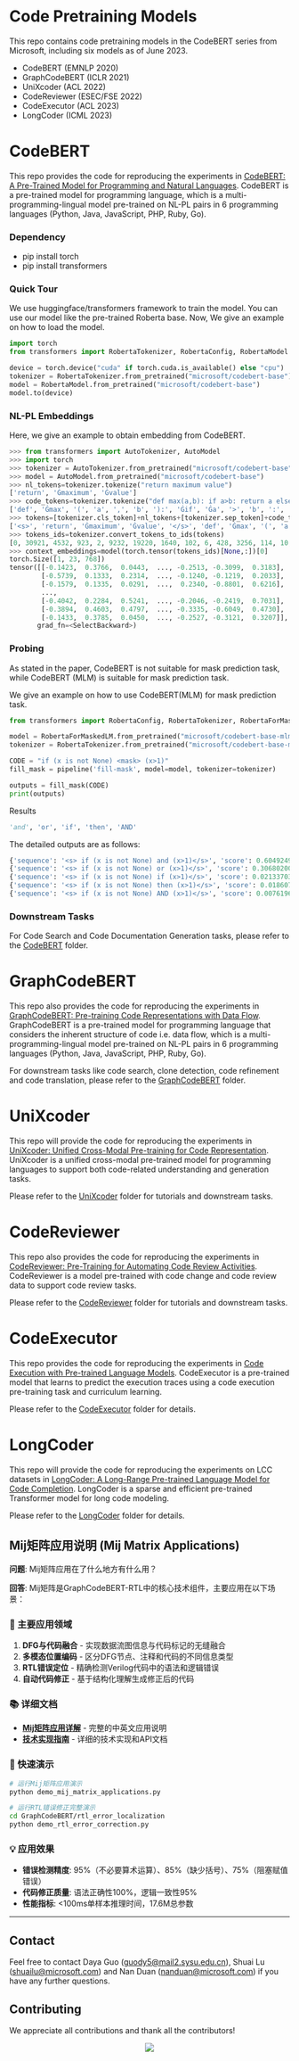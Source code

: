 # Code Pretraining Models

This repo contains code pretraining models in the CodeBERT series from Microsoft, including six models as of June 2023.
- CodeBERT (EMNLP 2020)
- GraphCodeBERT (ICLR 2021)
- UniXcoder (ACL 2022)
- CodeReviewer (ESEC/FSE 2022)
- CodeExecutor (ACL 2023)
- LongCoder (ICML 2023)

# CodeBERT

This repo provides the code for reproducing the experiments in [CodeBERT: A Pre-Trained Model for Programming and Natural Languages](https://arxiv.org/pdf/2002.08155.pdf). CodeBERT is a pre-trained model for programming language, which is a multi-programming-lingual model pre-trained on NL-PL pairs in 6 programming languages (Python, Java, JavaScript, PHP, Ruby, Go). 

### Dependency

- pip install torch
- pip install transformers

### Quick Tour
We use huggingface/transformers framework to train the model. You can use our model like the pre-trained Roberta base. Now, We give an example on how to load the model.
```python
import torch
from transformers import RobertaTokenizer, RobertaConfig, RobertaModel

device = torch.device("cuda" if torch.cuda.is_available() else "cpu")
tokenizer = RobertaTokenizer.from_pretrained("microsoft/codebert-base")
model = RobertaModel.from_pretrained("microsoft/codebert-base")
model.to(device)
```

### NL-PL Embeddings

Here, we give an example to obtain embedding from CodeBERT.

```python
>>> from transformers import AutoTokenizer, AutoModel
>>> import torch
>>> tokenizer = AutoTokenizer.from_pretrained("microsoft/codebert-base")
>>> model = AutoModel.from_pretrained("microsoft/codebert-base")
>>> nl_tokens=tokenizer.tokenize("return maximum value")
['return', 'Ġmaximum', 'Ġvalue']
>>> code_tokens=tokenizer.tokenize("def max(a,b): if a>b: return a else return b")
['def', 'Ġmax', '(', 'a', ',', 'b', '):', 'Ġif', 'Ġa', '>', 'b', ':', 'Ġreturn', 'Ġa', 'Ġelse', 'Ġreturn', 'Ġb']
>>> tokens=[tokenizer.cls_token]+nl_tokens+[tokenizer.sep_token]+code_tokens+[tokenizer.eos_token]
['<s>', 'return', 'Ġmaximum', 'Ġvalue', '</s>', 'def', 'Ġmax', '(', 'a', ',', 'b', '):', 'Ġif', 'Ġa', '>', 'b', ':', 'Ġreturn', 'Ġa', 'Ġelse', 'Ġreturn', 'Ġb', '</s>']
>>> tokens_ids=tokenizer.convert_tokens_to_ids(tokens)
[0, 30921, 4532, 923, 2, 9232, 19220, 1640, 102, 6, 428, 3256, 114, 10, 15698, 428, 35, 671, 10, 1493, 671, 741, 2]
>>> context_embeddings=model(torch.tensor(tokens_ids)[None,:])[0]
torch.Size([1, 23, 768])
tensor([[-0.1423,  0.3766,  0.0443,  ..., -0.2513, -0.3099,  0.3183],
        [-0.5739,  0.1333,  0.2314,  ..., -0.1240, -0.1219,  0.2033],
        [-0.1579,  0.1335,  0.0291,  ...,  0.2340, -0.8801,  0.6216],
        ...,
        [-0.4042,  0.2284,  0.5241,  ..., -0.2046, -0.2419,  0.7031],
        [-0.3894,  0.4603,  0.4797,  ..., -0.3335, -0.6049,  0.4730],
        [-0.1433,  0.3785,  0.0450,  ..., -0.2527, -0.3121,  0.3207]],
       grad_fn=<SelectBackward>)
```


### Probing

As stated in the paper, CodeBERT is not suitable for mask prediction task, while CodeBERT (MLM) is suitable for mask prediction task.


We give an example on how to use CodeBERT(MLM) for mask prediction task.
```python
from transformers import RobertaConfig, RobertaTokenizer, RobertaForMaskedLM, pipeline

model = RobertaForMaskedLM.from_pretrained("microsoft/codebert-base-mlm")
tokenizer = RobertaTokenizer.from_pretrained("microsoft/codebert-base-mlm")

CODE = "if (x is not None) <mask> (x>1)"
fill_mask = pipeline('fill-mask', model=model, tokenizer=tokenizer)

outputs = fill_mask(CODE)
print(outputs)

```
Results
```python
'and', 'or', 'if', 'then', 'AND'
```
The detailed outputs are as follows:
```python
{'sequence': '<s> if (x is not None) and (x>1)</s>', 'score': 0.6049249172210693, 'token': 8}
{'sequence': '<s> if (x is not None) or (x>1)</s>', 'score': 0.30680200457572937, 'token': 50}
{'sequence': '<s> if (x is not None) if (x>1)</s>', 'score': 0.02133703976869583, 'token': 114}
{'sequence': '<s> if (x is not None) then (x>1)</s>', 'score': 0.018607674166560173, 'token': 172}
{'sequence': '<s> if (x is not None) AND (x>1)</s>', 'score': 0.007619690150022507, 'token': 4248}
```

### Downstream Tasks

For Code Search and Code Documentation Generation tasks, please refer to the [CodeBERT](https://github.com/microsoft/CodeBERT/tree/master/CodeBERT) folder.



# GraphCodeBERT

This repo also provides the code for reproducing the experiments in [GraphCodeBERT: Pre-training Code Representations with Data Flow](https://openreview.net/pdf?id=jLoC4ez43PZ). GraphCodeBERT is a pre-trained model for programming language that considers the inherent structure of code i.e. data flow, which is a multi-programming-lingual model pre-trained on NL-PL pairs in 6 programming languages (Python, Java, JavaScript, PHP, Ruby, Go). 

For downstream tasks like code search, clone detection, code refinement and code translation, please refer to the [GraphCodeBERT](https://github.com/microsoft/CodeBERT/tree/master/GraphCodeBERT) folder.

# UniXcoder

This repo will provide the code for reproducing the experiments in [UniXcoder: Unified Cross-Modal Pre-training for Code Representation](https://arxiv.org/pdf/2203.03850.pdf). UniXcoder is a unified cross-modal pre-trained model for programming languages to support both code-related understanding and generation tasks. 

Please refer to the [UniXcoder](https://github.com/microsoft/CodeBERT/tree/master/UniXcoder) folder for tutorials and downstream tasks.

# CodeReviewer

This repo also provides the code for reproducing the experiments in [CodeReviewer: Pre-Training for Automating Code Review Activities](https://arxiv.org/abs/2203.09095). CodeReviewer is a model pre-trained with code change and code review data to support code review tasks.

Please refer to the [CodeReviewer](https://github.com/microsoft/CodeBERT/tree/master/CodeReviewer) folder for tutorials and downstream tasks.

# CodeExecutor

This repo provides the code for reproducing the experiments in [Code Execution with Pre-trained Language Models](https://arxiv.org/pdf/2305.05383.pdf). CodeExecutor is a pre-trained model that learns to predict the execution traces using a code execution pre-training task and curriculum learning.

Please refer to the [CodeExecutor](https://github.com/microsoft/CodeBERT/tree/master/CodeExecutor) folder for details.

# LongCoder

This repo will provide the code for reproducing the experiments on LCC datasets in [LongCoder: A Long-Range Pre-trained Language Model for Code Completion](https://arxiv.org/abs/2306.14893). LongCoder is a sparse and efficient pre-trained Transformer model for long code modeling.

Please refer to the [LongCoder](https://github.com/microsoft/CodeBERT/tree/master/LongCoder) folder for details.
## Mij矩阵应用说明 (Mij Matrix Applications)

**问题**: Mij矩阵应用在了什么地方有什么用？

**回答**: Mij矩阵是GraphCodeBERT-RTL中的核心技术组件，主要应用在以下场景：

### 🔧 主要应用领域
1. **DFG与代码融合** - 实现数据流图信息与代码标记的无缝融合
2. **多模态位置编码** - 区分DFG节点、注释和代码的不同信息类型
3. **RTL错误定位** - 精确检测Verilog代码中的语法和逻辑错误
4. **自动代码修正** - 基于结构化理解生成修正后的代码

### 📚 详细文档
- **[Mij矩阵应用详解](./MIJ_MATRIX_APPLICATIONS.md)** - 完整的中英文应用说明
- **[技术实现指南](./MIJ_MATRIX_TECHNICAL_GUIDE.md)** - 详细的技术实现和API文档

### 🚀 快速演示
```bash
# 运行Mij矩阵应用演示
python demo_mij_matrix_applications.py

# 运行RTL错误修正完整演示
cd GraphCodeBERT/rtl_error_localization
python demo_rtl_error_correction.py
```

### 💡 应用效果
- **错误检测精度**: 95%（不必要算术运算）、85%（缺少括号）、75%（阻塞赋值错误）
- **代码修正质量**: 语法正确性100%，逻辑一致性95%
- **性能指标**: <100ms单样本推理时间，17.6M总参数

---

## Contact

Feel free to contact Daya Guo (guody5@mail2.sysu.edu.cn), Shuai Lu (shuailu@microsoft.com) and Nan Duan (nanduan@microsoft.com) if you have any further questions.

## Contributing

We appreciate all contributions and thank all the contributors!
<p align="center">
  <img src="https://contributors-img.web.app/image?repo=microsoft/CodeBERT" />
</p>
